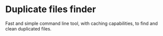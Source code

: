 # Duplicate files finder

Fast and simple command line tool, with caching capabilities, to find and clean duplicated files.

